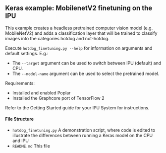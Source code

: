 Keras example: MobilenetV2 finetuning on the IPU
------------------------------------------------

This example creates a headless pretrained computer vision model (e.g. MobileNetV2) and adds a classification layer that will be trained to classify images into the categories hotdog and not-hotdog.

Execute ``hotdog_finetuning.py --help`` for information on arguments and default settings.
E.g.:
* The ``--target`` argument can be used to switch between IPU (default) and CPU.
* The ``--model-name`` argument can be used to select the pretrained model.

Requirements:
* Installed and enabled Poplar
* Installed the Graphcore port of TensorFlow 2

Refer to the Getting Started guide for your IPU System for instructions.

#### File Structure
* `hotdog_finetuning.py` A demonstration script, where code is edited to illustrate the differences between running a Keras model on the CPU and IPU
* `README.md` This file

